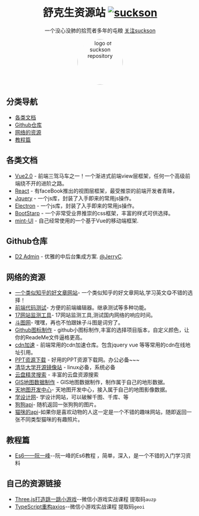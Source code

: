 <!--
 * @Descripttion: 
 * @version: 
 * @Author: suckson
 * @Date: 2019-04-02 12:06:29
 * @LastEditors: suckson
 * @LastEditTime: 2019-10-30 10:41:01
 -->
<div align="center">

# 舒克生资源站 [![suckson](https://img.shields.io/badge/%E2%98%A2%E2%98%A2-suckson-yellowgreen)](http://suckson.club/)

一个没心没肺的拾荒者多年的屯粮 <a target="_blank" href="http://suckson.club/">关注suckson</a>

<img width="122" style="border-radius:50%;" src="https://avatars1.githubusercontent.com/u/38757109?s=460&v=4" alt="logo of suckson repository">

</div>

## 分类导航

- [各类文档](#各类文档)
- [Github仓库](#Github仓库)
- [网络的资源](#网络的资源)
- [教程篇](#教程篇)

## 各类文档

- [Vue2.0](https://cn.vuejs.org/index.html) - 前端三驾马车之一！一个渐进式前端view层框架，任何一个高级前端绕不开的进阶之路。
- [React](https://react.docschina.org/) - 有faceBook推出的视图层框架，最受推崇的前端开发者青睐，
- [Jquery](http://jquery.cuishifeng.cn/) - 一个js库，封装了入手即来的常用js操作。
- [Electron](http://jquery.cuishifeng.cn/) - 一个js库，封装了入手即来的常用js操作。
- [BootStarp](https://v4.bootcss.com/docs/4.3/getting-started/introduction/) - 一个非常受业界推崇的css框架，丰富的样式可供选择。
- [mint-UI](http://mint-ui.github.io/) - 自己经常使用的一个基于Vue的移动端框架.



## Github仓库

- [D2 Admin](https://start-kit.d2admin.fairyever.com/#/index) - 优雅的中后台集成方案. [@JerryC](https://github.com/JerryC8080).


## 网络的资源
- [一个类似知乎的好文章网站](https://medium.com)- 一个类似知乎的好文章网站,学习英文:yum:不错的选择！
- [前端代码测试](https://jsfiddle.net/bodw90sp/)- 方便的前端编辑器。继承测试等多种功能。
- [17网站监测工具](http://www.17ce.com/site)- 17网站监测工具,测试国内网络的响应时间。
- [斗图网](https://www.doutula.com/photo/9238864)- 嘿嘿，再也不怕跟妹子斗图是词穷了。
- [Github图标制作](https://shields.io/) - github小图标制作,丰富的选择项目版本，自定义颜色，让你的ReadeMe文件逼格更高。
- [cdn加速](https://www.bootcdn.cn/) - 前端常用的cdn加速仓库。包含jquery vue 等等常用的cdn在线地址引用。
- [PPT资源下载](http://www.1ppt.com/) - 好用的PPT资源下载网。办公必备~~~
- [清华大学开源镜像站](https://mirror.tuna.tsinghua.edu.cn/help/gitlab-ce/) - linux必备，系统必备
- [云盘精灵搜索](https://www.yunpanjingling.com/) - 丰富的云盘资源搜索
- [GIS地图数据制作](http://srtm.csi.cgiar.org/srtmdata/) - GIS地图数据制作，制作属于自己的地形数据。
- [天地图开发中心](http://www.tianditu.gov.cn/)- 天地图开发中心，接入属于自己的地图影像数据。
- [学设计网](https://www.xuesheji.me/index/index/login.html)- 学设计网站，可以破解千图、千库、等
- [狗狗api](https://dog.ceo/dog-api/)- 随机返回一张狗狗的图片。
- [猫咪的api](https://thecatapi.com/)-如果你是喜欢动物的人这一定是一个不错的趣味网站，随即返回一张不同类型猫咪的有趣照片。


## 教程篇

- [Es6——阮一峰](http://es6.ruanyifeng.com/)--阮一峰的Es6教程 ，简单，深入，是一个不错的入门学习资料

## 自己的资源链接
- [Three.js打造跳一跳小游戏](https://pan.baidu.com/s/17GEIUbe9LRDFAH4l4iPSJA)--微信小游戏实战课程  提取码`auzp`
- [TypeScript重构axios](https://pan.baidu.com/s/1GuMlT0ve3c5t_7-ip5icaA)--微信小游戏实战课程  提取码`geoi`

